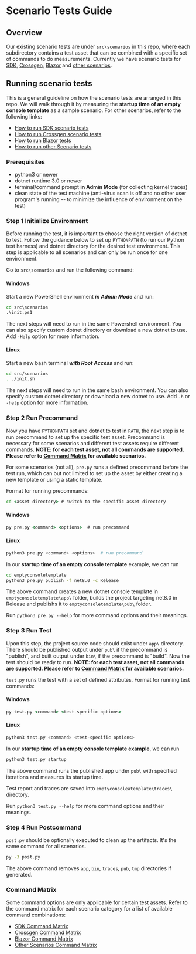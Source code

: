 
# Scenario Tests Guide

## Overview

Our existing scenario tests are under `src\scenarios` in this repo, where each subdirectory contains a test asset that can be combined with a specific set of commands to do measurements. Currently we have scenario tests for [SDK](./sdk-scenarios.md), [Crossgen](./crossgen-scenarios.md), [Blazor](./blazor-scenarios.md) and [other scenarios](./basic-scenarios.md).

## Running scenario tests

This is a general guideline on how the scenario tests are arranged in this repo. We will walk through it by measuring the **startup time of an empty console template** as a sample scenario. For other scenarios, refer to the following links:

- [How to run SDK scenario tests](./sdk-scenarios.md)
- [How to run Crossgen scenario tests](./crossgen-scenarios.md)
- [How to run Blazor tests](./blazor-scenarios.md)
- [How to run other Scenario tests](./basic-scenarios.md)

### Prerequisites

- python3 or newer
- dotnet runtime 3.0 or newer
- terminal/command prompt **in Admin Mode** (for collecting kernel traces)
- clean state of the test machine (anti-virus scan is off and no other user program's running -- to minimize the influence of environment on the test)

### Step 1 Initialize Environment

Before running the test, it is important to choose the right version of dotnet to test. Follow the guidance below to set up `PYTHONPATH` (to run our Python test harness) and dotnet directory for the desired test environment. This step is applicable to all scenarios and can only be run once for one environment.

Go to `src\scenarios` and run the following command:

#### Windows

Start a new PowerShell environment ***in Admin Mode*** and run:

```cmd
cd src\scenarios
.\init.ps1
```

The next steps will need to run in the same Powershell environment. You can also specify custom dotnet directory or download a new dotnet to use. Add `-Help` option for more information.

#### Linux

Start a new bash terminal ***with Root Access*** and run:

```bash
cd src/scenarios
. ./init.sh
```

The next steps will need to run in the same bash environment. You can also specify custom dotnet directory or download a new dotnet to use. Add `-h` or `-help` option for more information.

### Step 2 Run Precommand

Now you have `PYTHONPATH` set and dotnet to test in `PATH`, the next step is to run precommand to set up the specific test asset. Precommand is necessary for some scenarios and different test assets require different commands. **NOTE: for each test asset, not all commands are supported. Please refer to [Command Matrix](#command-matrix) for available scenarios.**

For some scenarios (not all), `pre.py` runs a defined precommand before the test run, which can but not limited to set up the asset by either creating a new template or using a static template.

Format for running precommands:

```cmd
cd <asset directory> # switch to the specific asset directory
```

#### Windows

```cmd
py pre.py <command> <options>  # run precommand
```

#### Linux

```bash
python3 pre.py <command> <options>  # run precommand
```

In our **startup time of an empty console template** example, we can run

```cmd
cd emptyconsoletemplate
python3 pre.py publish -f net8.0 -c Release
```

The above command creates a new dotnet console template in `emptyconsoletemplate\app\` folder, builds the project targeting net8.0 in Release and publishs it to `emptyconsoletemplate\pub\` folder.

Run `python3 pre.py --help` for more command options and their meanings.

### Step 3 Run Test

Upon this step, the project source code should exist under `app\` directory. There should be published output under `pub\` if the precommand is "publish", and built output under `bin\` if the precommand is "build". Now the test should be ready to run. **NOTE: for each test asset, not all commands are supported. Please refer to [Command Matrix](#command-matrix) for available scenarios.**

`test.py` runs the test with a set of defined attributes.
Format for running test commands:

#### Windows

```cmd
py test.py <command> <test-specific options>
```

#### Linux

```bash
python3 test.py <command> <test-specific options>
```

In our **startup time of an empty console template example**, we can run

```cmd
python3 test.py startup
```

The above command runs the published app under `pub\` with specified iterations and measures its startup time.

Test report and traces are saved into `emptyconsoleatemplate\traces\` directory.

Run `python3 test.py --help` for more command options and their meanings.

### Step 4 Run Postcommand

`post.py` should be optionally executed to clean up the artifacts. It's the same command for all scenarios.

```cmd
py -3 post.py
```

The above command removes `app`, `bin`, `traces`, `pub`, `tmp` directories if generated.

### Command Matrix

Some command options are only applicable for certain test assets. Refer to the command matrix for each scenario category for a list of available command combinations:

- [SDK Command Matrix](./sdk-scenarios.md#command-matrix)
- [Crossgen Command Matrix](./crossgen-scenarios.md#command-matrix)
- [Blazor Command Matrix](./blazor-scenarios.md#command-matrix)
- [Other Scenarios Command Matrix](./basic-scenarios.md#command-matrix)
